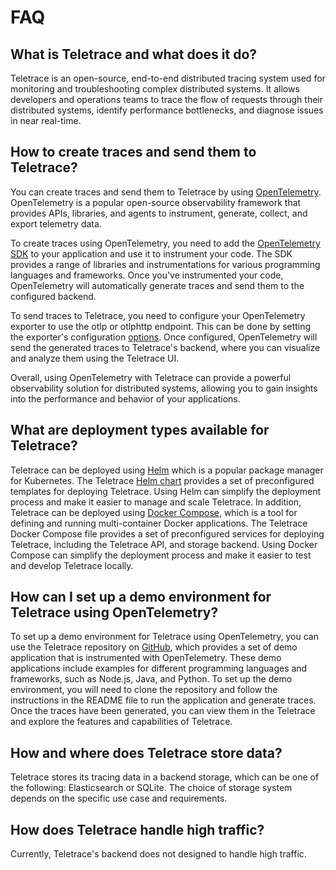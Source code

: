 # FAQ

## What is Teletrace and what does it do?

Teletrace is an open-source, end-to-end distributed tracing system used for monitoring and troubleshooting complex distributed systems. It allows developers and operations teams to trace the flow of requests through their distributed systems, identify performance bottlenecks, and diagnose issues in near real-time.

## How to create traces and send them to Teletrace?

You can create traces and send them to Teletrace by using [OpenTelemetry](https://opentelemetry.io/). OpenTelemetry is a popular open-source observability framework that provides APIs, libraries, and agents to instrument, generate, collect, and export telemetry data.

To create traces using OpenTelemetry, you need to add the [OpenTelemetry SDK](https://opentelemetry.io/docs/instrumentation/) to your application and use it to instrument your code. The SDK provides a range of libraries and instrumentations for various programming languages and frameworks. Once you've instrumented your code, OpenTelemetry will automatically generate traces and send them to the configured backend.

To send traces to Teletrace, you need to configure your OpenTelemetry exporter to use the otlp or otlphttp endpoint. This can be done by setting the exporter's configuration [options](https://opentelemetry.io/docs/collector/configuration/#exporters). Once configured, OpenTelemetry will send the generated traces to Teletrace's backend, where you can visualize and analyze them using the Teletrace UI.

Overall, using OpenTelemetry with Teletrace can provide a powerful observability solution for distributed systems, allowing you to gain insights into the performance and behavior of your applications.

## What are deployment types available for Teletrace?

Teletrace can be deployed using [Helm](https://helm.sh/) which is a popular package manager for Kubernetes. The Teletrace [Helm chart](https://github.com/epsagon/lupa-helm-charts) provides a set of preconfigured templates for deploying Teletrace. Using Helm can simplify the deployment process and make it easier to manage and scale Teletrace.
In addition, Teletrace can be deployed using [Docker Compose](https://docs.docker.com/compose/), which is a tool for defining and running multi-container Docker applications. The Teletrace Docker Compose file provides a set of preconfigured services for deploying Teletrace, including the Teletrace API, and storage backend. Using Docker Compose can simplify the deployment process and make it easier to test and develop Teletrace locally.

## How can I set up a demo environment for Teletrace using OpenTelemetry?

To set up a demo environment for Teletrace using OpenTelemetry, you can use the Teletrace repository on [GitHub](https://github.com/epsagon/lupa-opentelemetry-demo), which provides a set of demo application that is instrumented with OpenTelemetry. These demo applications include examples for different programming languages and frameworks, such as Node.js, Java, and Python. To set up the demo environment, you will need to clone the repository and follow the instructions in the README file to run the application and generate traces. Once the traces have been generated, you can view them in the Teletrace and explore the features and capabilities of Teletrace.

## How and where does Teletrace store data?

Teletrace stores its tracing data in a backend storage, which can be one of the following: Elasticsearch or SQLite. The choice of storage system depends on the specific use case and requirements.

## How does Teletrace handle high traffic?

Currently, Teletrace's backend does not designed to handle high traffic.
